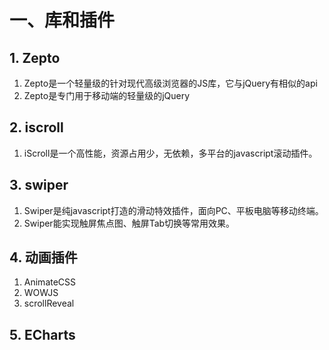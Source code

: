 # 一、库和插件

## 1. Zepto

1. Zepto是一个轻量级的针对现代高级浏览器的JS库，它与jQuery有相似的api
2. Zepto是专门用于移动端的轻量级的jQuery

## 2. iscroll

1. iScroll是一个高性能，资源占用少，无依赖，多平台的javascript滚动插件。

## 3. swiper

1. Swiper是纯javascript打造的滑动特效插件，面向PC、平板电脑等移动终端。
2. Swiper能实现触屏焦点图、触屏Tab切换等常用效果。

## 4. 动画插件

1. AnimateCSS
2. WOWJS
3. scrollReveal

## 5. ECharts



